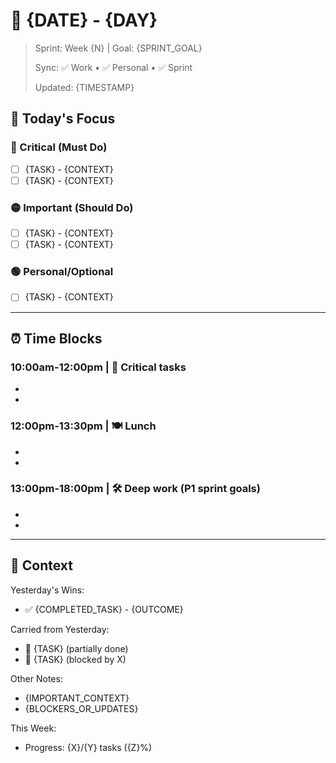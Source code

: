# 📅 {DATE} - {DAY}

> Sprint: Week {N} | Goal: {SPRINT_GOAL}
> 
> Sync: ✅ Work • ✅ Personal • ✅ Sprint 
> 
> Updated: {TIMESTAMP}

## 🎯 Today's Focus

### 🔴 Critical (Must Do)
- [ ] {TASK} - {CONTEXT}
- [ ] {TASK} - {CONTEXT}

### 🟡 Important (Should Do)  
- [ ] {TASK} - {CONTEXT}
- [ ] {TASK} - {CONTEXT}

### 🟢 Personal/Optional
- [ ] {TASK} - {CONTEXT}

---

## ⏰ Time Blocks

### 10:00am-12:00pm | 🔴 Critical tasks
-
-

### 12:00pm-13:30pm | 🍽️  Lunch
- 
- 

### 13:00pm-18:00pm | 🛠️  Deep work (P1 sprint goals)
-
- 


---

## 📝 Context

Yesterday's Wins:
- ✅ {COMPLETED_TASK} - {OUTCOME}

Carried from Yesterday:
- 🔄 {TASK} (partially done)
- 🔄 {TASK} (blocked by X)

Other Notes:
- {IMPORTANT_CONTEXT}
- {BLOCKERS_OR_UPDATES}

This Week:
- Progress: {X}/{Y} tasks ({Z}%)

